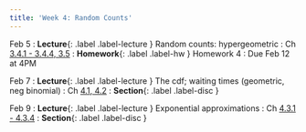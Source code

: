 ```yaml
---
title: 'Week 4: Random Counts'
---
```


Feb 5
: **Lecture**{: .label .label-lecture } Random counts: hypergeometric
    : Ch [3.4.1 - 3.4.4, 3.5](http://stat88.org/textbook/content/Chapter_03/04_The_Hypergeometric_Distribution.html)
: **Homework**{: .label .label-hw } Homework 4
    : Due Feb 12 at 4PM

Feb 7
: **Lecture**{: .label .label-lecture } The cdf; waiting times (geometric, neg binomial)
    : Ch [4.1, 4.2](http://stat88.org/textbook/content/Chapter_04/01_Cumulative_Distribution_Function.html)
: **Section**{: .label .label-disc }

Feb 9
: **Lecture**{: .label .label-lecture } Exponential approximations
    : Ch [4.3.1 - 4.3.4](http://stat88.org/textbook/content/Chapter_04/03_Exponential_Approximations.html)
: **Section**{: .label .label-disc }
